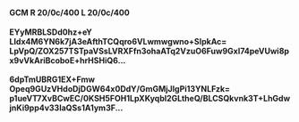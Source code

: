 #### GCM R 20/0c/400 L 20/0c/400
**EYyMRBLSDd0hz+eY**<br/>**LIdx4M6YN6k7jA3eAfthTCQqro6VLwmwgwno+SIpkAc=**<br/>**LpVpQ/ZOX257TSTpaVSsLVRXFfn3ohaATq2VzuO6Fuw9GxI74peVUwi8px9vVkAriBcoboE+hrHSHiQ6...**<br/><br/>
**6dpTmUBRG1EX+Fmw**<br/>**Opeq9GUzVHdoDjDGW64x0DdY/GmGMjJlgPi13YNLFzk=**<br/>**p1ueVT7XvBCwEC/0KSH5FOH1LpXKyqbl2GLtheQ/BLCSQkvnk3T+LhGdwjnKi9pp4v33laQSs1A1ym3F...**